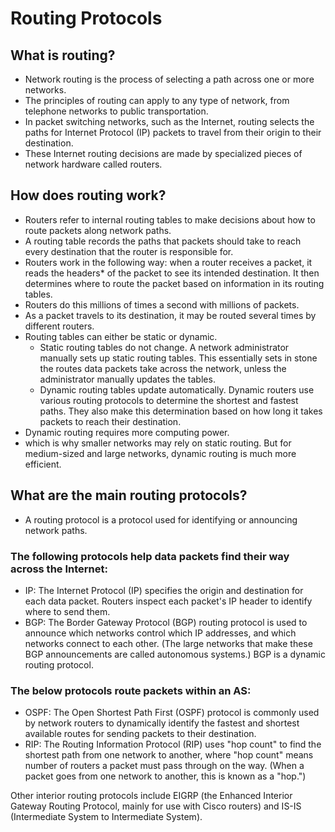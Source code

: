 # Routing Protocols 
 
## What is routing? 
  
* Network routing is the process of selecting a path across one or more networks.
* The principles of routing can apply to any type of network, from telephone networks to public transportation.
* In packet switching networks, such as the Internet, routing selects the paths for Internet Protocol (IP) packets to travel from their origin to their destination.
* These Internet routing decisions are made by specialized pieces of network hardware called routers. 

 
##  How does routing work? 
  
* Routers refer to internal routing tables to make decisions about how to route packets along network paths.
* A routing table records the paths that packets should take to reach every destination that the router is responsible for.
* Routers work in the following way: when a router receives a packet, it reads the headers* of the packet to see its intended destination. It then determines where to route the packet based on information in its routing tables. 
* Routers do this millions of times a second with millions of packets.
* As a packet travels to its destination, it may be routed several times by different routers. 
* Routing tables can either be static or dynamic.
  * Static routing tables do not change. A network administrator manually sets up static routing tables. This essentially sets in stone the routes data packets take across the network, unless the administrator manually updates the tables. 
  * Dynamic routing tables update automatically. Dynamic routers use various routing protocols to determine the shortest and fastest paths. They also make this determination based on how long it takes packets to reach their destination.
* Dynamic routing requires more computing power.
* which is why smaller networks may rely on static routing. But for medium-sized and large networks, dynamic routing is much more efficient. 
 
##  What are the main routing protocols? 
  
* A routing protocol is a protocol used for identifying or announcing network paths. 
 
### The following protocols help data packets find their way across the Internet: 
* IP: The Internet Protocol (IP) specifies the origin and destination for each data packet. Routers inspect each packet's IP header to identify where to send them. 
* BGP: The Border Gateway Protocol (BGP) routing protocol is used to announce which networks control which IP addresses, and which networks connect to each other. (The large networks that make these BGP announcements are called autonomous systems.) BGP is a dynamic routing protocol. 
 
### The below protocols route packets within an AS: 
* OSPF: The Open Shortest Path First (OSPF) protocol is commonly used by network routers to dynamically identify the fastest and shortest available routes for sending packets to their destination. 
* RIP: The Routing Information Protocol (RIP) uses "hop count" to find the shortest path from one network to another, where "hop count" means number of routers a packet must pass through on the way. (When a packet goes from one network to another, this is known as a "hop.") 
 
Other interior routing protocols include EIGRP (the Enhanced Interior Gateway Routing Protocol, mainly for use with Cisco routers) and IS-IS (Intermediate System to Intermediate System). 
